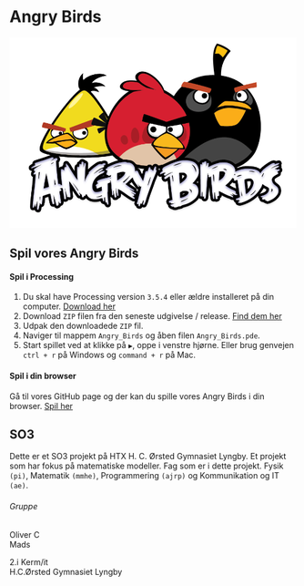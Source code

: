 # Angry Birds

![Angry Birds Logo](angry-birds-logo.png "Angry Birds Logo")

## Spil vores Angry Birds

#### Spil i Processing
1. Du skal have Processing version `3.5.4` eller ældre installeret på din computer. [Download her](https://processing.org/download/)
1. Download `ZIP` filen fra den seneste udgivelse / release. [Find dem her](https://github.com/orc13a/Angry-Birds/releases)
1. Udpak den downloadede `ZIP` fil.
1. Naviger til mappem `Angry_Birds` og åben filen `Angry_Birds.pde`.
1. Start spillet ved at klikke på `▶️`, oppe i venstre hjørne. Eller brug genvejen `ctrl + r` på Windows og `command + r` på Mac.

#### Spil i din browser
Gå til vores GitHub page og der kan du spille vores Angry Birds i din browser.
[Spil her](https://)

## SO3
Dette er et SO3 projekt på HTX H. C. Ørsted Gymnasiet Lyngby.
Et projekt som har fokus på matematiske modeller.
Fag som er i dette projekt. Fysik `(pi)`, Matematik `(mmhe)`, Programmering `(ajrp)` og Kommunikation og IT `(ae)`.

###### Gruppe
Oliver C<br>
Mads

2.i Kerm/it<br>
H.C.Ørsted Gymnasiet Lyngby
